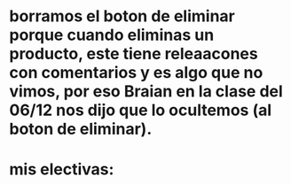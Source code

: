 # borramos el boton de eliminar porque cuando eliminas un producto, este tiene releaacones con comentarios y es algo que no vimos, por eso Braian en la clase del 06/12 nos dijo que lo ocultemos (al boton de eliminar).

# mis electivas:
